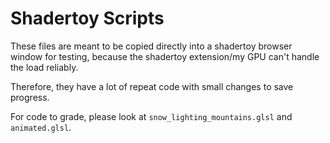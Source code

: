 # Shadertoy Scripts

These files are meant to be copied directly into a shadertoy browser
window for testing, because the shadertoy extension/my GPU
can't handle the load reliably.

Therefore, they have a lot of repeat code with small changes to save progress.

For code to grade, please look at `snow_lighting_mountains.glsl` and `animated.glsl`.
